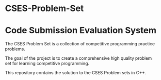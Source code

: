 # CSES-Problem-Set
# Code Submission Evaluation System
The CSES Problem Set is a collection of competitive programming practice problems.

The goal of the project is to create a comprehensive high quality problem set for learning competitive programming.

This repository contains the solution to the CSES Problem sets in C++.
